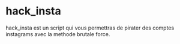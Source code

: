 # hack_insta
hack_insta est un script qui vous permettras de pirater des comptes instagrams avec la methode brutale force.
